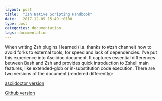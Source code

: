 ```yaml
---
layout: post
title:  "Zsh Native Scripting Handbook"
date:   2017-12-09 15:49 +0100
type: post
categories: documentation
tags: documentation
---
```


When writing Zsh plugins I learned (i.a. thanks to #zsh channel) how to avoid
forks to external tools, for speed and lack of dependencies. I've put this
experience into Asciidoc document.<!-- more --> It captures essential differences between
Bash and Zsh and provides quick introduction to Zshell main features, like
extended-glob or in-substitution code execution. There are two versions
of the document (rendered differently):

[asciidoctor version](http://zdharma.org/Zsh-100-Commits-Club/Zsh-Native-Scripting-Handbook.html)

[Github version](https://github.com/zdharma/Zsh-100-Commits-Club/blob/master/Zsh-Native-Scripting-Handbook.adoc)
